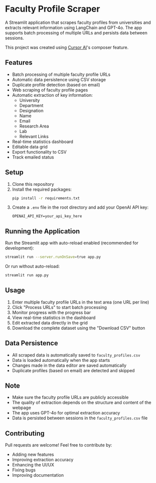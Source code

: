 # Faculty Profile Scraper

A Streamlit application that scrapes faculty profiles from universities and extracts relevant information using LangChain and GPT-4o. The app supports batch processing of multiple URLs and persists data between sessions.

This project was created using [Cursor AI](https://cursor.sh/)'s composer feature.

## Features

- Batch processing of multiple faculty profile URLs
- Automatic data persistence using CSV storage
- Duplicate profile detection (based on email)
- Web scraping of faculty profile pages
- Automatic extraction of key information:
  - University
  - Department
  - Designation
  - Name
  - Email
  - Research Area
  - Lab
  - Relevant Links
- Real-time statistics dashboard
- Editable data grid
- Export functionality to CSV
- Track emailed status

## Setup

1. Clone this repository
2. Install the required packages:
   ```bash
   pip install -r requirements.txt
   ```
3. Create a `.env` file in the root directory and add your OpenAI API key:
   ```
   OPENAI_API_KEY=your_api_key_here
   ```

## Running the Application

Run the Streamlit app with auto-reload enabled (recommended for development):
```bash
streamlit run --server.runOnSave=true app.py
```

Or run without auto-reload:
```bash
streamlit run app.py
```

## Usage

1. Enter multiple faculty profile URLs in the text area (one URL per line)
2. Click "Process URLs" to start batch processing
3. Monitor progress with the progress bar
4. View real-time statistics in the dashboard
5. Edit extracted data directly in the grid
6. Download the complete dataset using the "Download CSV" button

## Data Persistence

- All scraped data is automatically saved to `faculty_profiles.csv`
- Data is loaded automatically when the app starts
- Changes made in the data editor are saved automatically
- Duplicate profiles (based on email) are detected and skipped

## Note

- Make sure the faculty profile URLs are publicly accessible
- The quality of extraction depends on the structure and content of the webpage
- The app uses GPT-4o for optimal extraction accuracy
- Data is persisted between sessions in the `faculty_profiles.csv` file

## Contributing

Pull requests are welcome! Feel free to contribute by:
- Adding new features
- Improving extraction accuracy
- Enhancing the UI/UX
- Fixing bugs
- Improving documentation 